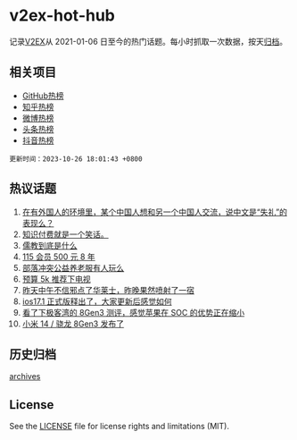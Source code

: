 # v2ex-hot-hub

 记录[V2EX](https://www.v2ex.com/)从 2021-01-06 日至今的热门话题。每小时抓取一次数据，按天[归档](archives)。
 
 ## 相关项目

- [GitHub热榜](https://github.com/it985/github-hot-hub)
- [知乎热榜](https://github.com/it985/zhihu-hot-hub)
- [微博热榜](https://github.com/it985/weibo-hot-hub)
- [头条热榜](https://github.com/it985/toutiao-hot-hub)
- [抖音热榜](https://github.com/it985/douyin-hot-hub)


 `更新时间：2023-10-26 18:01:43 +0800`

## 热议话题

1. [在有外国人的环境里，某个中国人想和另一个中国人交流，说中文是“失礼”的表现么？](https://www.v2ex.com/t/985392)
1. [知识付费就是一个笑话。](https://www.v2ex.com/t/985433)
1. [儒教到底是什么](https://www.v2ex.com/t/985602)
1. [115 会员 500 元 8 年](https://www.v2ex.com/t/985483)
1. [部落冲突公益养老服有人玩么](https://www.v2ex.com/t/985489)
1. [预算 5k 推荐下电视](https://www.v2ex.com/t/985488)
1. [昨天中午不信邪点了华莱士，昨晚果然喷射了一宿](https://www.v2ex.com/t/985510)
1. [ios17.1 正式版释出了，大家更新后感觉如何](https://www.v2ex.com/t/985494)
1. [看了下极客湾的 8Gen3 测评，感觉苹果在 SOC 的优势正在缩小](https://www.v2ex.com/t/985571)
1. [小米 14 / 骁龙 8Gen3 发布了](https://www.v2ex.com/t/985613)

## 历史归档

[archives](archives)

## License

See the [LICENSE](LICENSE) file for license rights and limitations (MIT).

